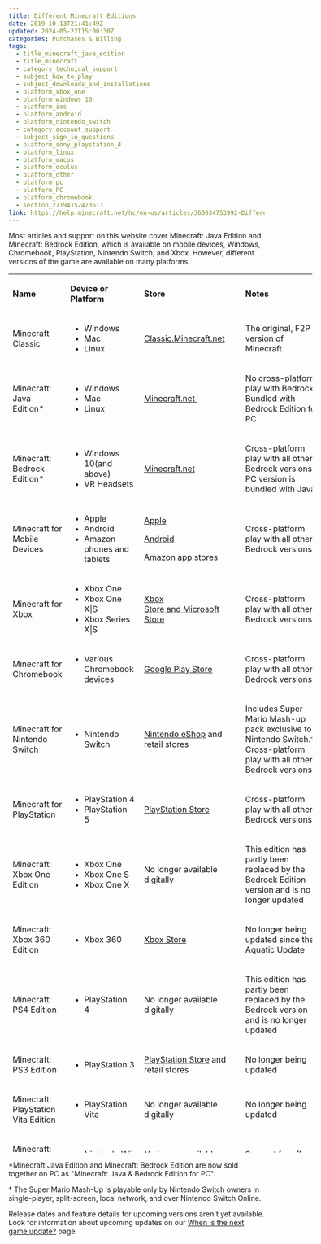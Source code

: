 ```yaml
---
title: Different Minecraft Editions
date: 2019-10-13T21:41:49Z
updated: 2024-05-22T15:00:30Z
categories: Purchases & Billing
tags:
  - title_minecraft_java_edition
  - title_minecraft
  - category_technical_support
  - subject_how_to_play
  - subject_downloads_and_installations
  - platform_xbox_one
  - platform_windows_10
  - platform_ios
  - platform_android
  - platform_nintendo_switch
  - category_account_support
  - subject_sign_in_questions
  - platform_sony_playstation_4
  - platform_linux
  - platform_macos
  - platform_oculus
  - platform_other
  - platform_pc
  - platform_PC
  - platform_chromebook
  - section_27194152473613
link: https://help.minecraft.net/hc/en-us/articles/360034753992-Different-Minecraft-Editions
---
```


Most articles and support on this website cover Minecraft: Java Edition and Minecraft: Bedrock Edition, which is available on mobile devices, Windows, Chromebook, PlayStation, Nintendo Switch, and Xbox. However, different versions of the game are available on many platforms. 

<table style="height: 1728px; width: 598px;" data-border="1px" data-cellpadding="1px" data-tablestyle="MsoNormalTable" data-tablelook="1184" aria-rowcount="17">
<colgroup>
<col style="width: 25%" />
<col style="width: 25%" />
<col style="width: 25%" />
<col style="width: 25%" />
</colgroup>
<tbody>
<tr class="odd" aria-rowindex="1">
<td class="wysiwyg-text-align-center" style="width: 20%" data-celllook="4369"><p><strong>Name</strong> </p></td>
<td class="wysiwyg-text-align-center" style="width: 30%" data-celllook="4369"><p><strong>Device or Platform</strong> </p></td>
<td class="wysiwyg-text-align-center" style="width: 30%" data-celllook="4369"><p><strong>Store</strong> </p></td>
<td class="wysiwyg-text-align-center" style="width: 20%" data-celllook="4369"><p><strong>Notes</strong> </p></td>
</tr>
<tr class="even">
<td class="wysiwyg-text-align-center" style="width: 89.075px"><p>Minecraft Classic</p></td>
<td class="wysiwyg-text-align-left" style="width: 143.475px"><ul>
<li>Windows</li>
<li>Mac</li>
<li>Linux </li>
</ul></td>
<td class="wysiwyg-text-align-center" style="width: 173.212px"><p><a href="https://classic.minecraft.net/">Classic.Minecraft.net</a></p></td>
<td class="wysiwyg-text-align-left" style="width: 148.238px"><p>The original, F2P version of Minecraft</p></td>
</tr>
<tr class="odd" aria-rowindex="2">
<td class="wysiwyg-text-align-center" style="width: 89.075px" data-celllook="4369"><p>Minecraft: Java Edition* </p></td>
<td class="wysiwyg-text-align-left" style="width: 143.475px" data-celllook="4369"><ul>
<li>Windows</li>
<li>Mac</li>
<li>Linux </li>
</ul></td>
<td class="wysiwyg-text-align-center" style="width: 173.212px" data-celllook="4369"><p><a href="https://www.minecraft.net/en-us/store/minecraft-deluxe-collection-pc">Minecraft.net </a></p></td>
<td class="wysiwyg-text-align-left" style="width: 148.238px" data-celllook="4369"><p>No cross-platform play with Bedrock. Bundled with Bedrock Edition for PC</p></td>
</tr>
<tr class="even" aria-rowindex="3">
<td class="wysiwyg-text-align-center" style="width: 89.075px" data-celllook="4369"><p>Minecraft: Bedrock Edition*  </p></td>
<td class="wysiwyg-text-align-left" style="width: 143.475px" data-celllook="4369"><ul>
<li>Windows 10(and above) </li>
<li>VR Headsets </li>
</ul></td>
<td class="wysiwyg-text-align-center" style="width: 173.212px" data-celllook="4369"><p><a href="https://www.minecraft.net/en-us/store/minecraft-deluxe-collection-pc">Minecraft.net</a></p></td>
<td class="wysiwyg-text-align-left" style="width: 148.238px" data-celllook="4369"><p>Cross-platform play with all other Bedrock versions. PC version is bundled with Java</p></td>
</tr>
<tr class="odd" aria-rowindex="4">
<td class="wysiwyg-text-align-center" style="width: 89.075px" data-celllook="4369"><p>Minecraft for Mobile Devices  </p></td>
<td class="wysiwyg-text-align-left" style="width: 143.475px" data-celllook="4369"><ul>
<li>Apple</li>
<li>Android</li>
<li>Amazon phones and tablets </li>
</ul></td>
<td class="wysiwyg-text-align-center" style="width: 173.212px" data-celllook="4369"><p><a href="https://apps.apple.com/us/app/minecraft/id479516143">Apple</a></p>
<p><a href="https://play.google.com/store/apps/details?id=com.mojang.minecraftpe&amp;utm_source=mcnet&amp;pli=1">Android</a></p>
<p><a href="https://www.amazon.com/Mojang-Minecraft-Pocket-Edition/dp/B00992CF6W">Amazon app stores</a><a href="https://www.amazon.com/Mojang-Minecraft-Pocket-Edition/dp/B00992CF6W"> </a></p></td>
<td class="wysiwyg-text-align-left" style="width: 148.238px" data-celllook="4369"><p>Cross-platform play with all other Bedrock versions </p></td>
</tr>
<tr class="even" aria-rowindex="5">
<td class="wysiwyg-text-align-center" style="width: 89.075px" data-celllook="4369"><p>Minecraft for Xbox </p></td>
<td class="wysiwyg-text-align-left" style="width: 143.475px" data-celllook="4369"><ul>
<li>Xbox One</li>
<li>Xbox One X|S </li>
<li>Xbox Series X|S </li>
</ul></td>
<td class="wysiwyg-text-align-center" style="width: 173.212px" data-celllook="4369"><p><a href="https://www.xbox.com/en-US/games/store/minecraft/9MVXMVT8ZKWC">Xbox Store and Microsoft Store</a></p></td>
<td class="wysiwyg-text-align-left" style="width: 148.238px" data-celllook="4369"><p>Cross-platform play with all other Bedrock versions </p></td>
</tr>
<tr class="odd">
<td style="width: 89.075px"><p>Minecraft for Chromebook</p></td>
<td class="wysiwyg-text-align-left" style="width: 143.475px"><ul>
<li>Various Chromebook devices</li>
</ul></td>
<td style="width: 173.212px"><p><a href="https://play.google.com/store/apps/details?id=com.mojang.minecraftpe">Google Play Store</a></p></td>
<td class="wysiwyg-text-align-left" style="width: 148.238px"><p>Cross-platform play with all other Bedrock versions </p></td>
</tr>
<tr class="even" aria-rowindex="6">
<td class="wysiwyg-text-align-center" style="width: 89.075px" data-celllook="4369"><p>Minecraft for Nintendo Switch  </p></td>
<td class="wysiwyg-text-align-left" style="width: 143.475px" data-celllook="4369"><ul>
<li>Nintendo Switch </li>
</ul></td>
<td class="wysiwyg-text-align-center" style="width: 173.212px" data-celllook="4369"><p><a href="https://www.nintendo.com/us/store/products/minecraft-106679/">Nintendo eShop</a> and retail stores </p></td>
<td class="wysiwyg-text-align-left" style="width: 148.238px" data-celllook="4369"><p>Includes Super Mario Mash-up pack exclusive to Nintendo Switch.† Cross-platform play with all other Bedrock versions </p></td>
</tr>
<tr class="odd" aria-rowindex="7">
<td class="wysiwyg-text-align-center" style="width: 89.075px" data-celllook="4369"><p>Minecraft for PlayStation </p></td>
<td class="wysiwyg-text-align-left" style="width: 143.475px" data-celllook="4369"><ul>
<li>PlayStation 4</li>
<li>PlayStation 5 </li>
</ul></td>
<td class="wysiwyg-text-align-center" style="width: 173.212px" data-celllook="4369"><p><a href="https://www.playstation.com/en-us/games/minecraft/">PlayStation Store</a></p></td>
<td class="wysiwyg-text-align-left" style="width: 148.238px" data-celllook="4369"><p>Cross-platform play with all other Bedrock versions </p></td>
</tr>
<tr class="even" aria-rowindex="8">
<td class="wysiwyg-text-align-center" style="width: 89.075px" data-celllook="4369"><p>Minecraft: Xbox One Edition </p></td>
<td class="wysiwyg-text-align-left" style="width: 143.475px" data-celllook="4369"><ul>
<li>Xbox One</li>
<li>Xbox One S</li>
<li> Xbox One X </li>
</ul></td>
<td class="wysiwyg-text-align-center" style="width: 173.212px" data-celllook="4369"><p>No longer available digitally</p></td>
<td class="wysiwyg-text-align-left" style="width: 148.238px" data-celllook="4369"><p>This edition has partly been replaced by the Bedrock Edition version and is no longer updated </p></td>
</tr>
<tr class="odd" aria-rowindex="9">
<td class="wysiwyg-text-align-center" style="width: 89.075px" data-celllook="4369"><p>Minecraft: Xbox 360 Edition </p></td>
<td class="wysiwyg-text-align-left" style="width: 143.475px" data-celllook="4369"><ul>
<li>Xbox 360 </li>
</ul></td>
<td class="wysiwyg-text-align-center" style="width: 173.212px" data-celllook="4369"><p><a href="https://www.minecraft.net/en-us/store/minecraft-xbox-360">Xbox Store</a> </p></td>
<td class="wysiwyg-text-align-left" style="width: 148.238px" data-celllook="4369"><p>No longer being updated since the Aquatic Update </p></td>
</tr>
<tr class="even" aria-rowindex="10">
<td class="wysiwyg-text-align-center" style="width: 89.075px" data-celllook="4369"><p>Minecraft: PS4 Edition </p></td>
<td class="wysiwyg-text-align-left" style="width: 143.475px" data-celllook="4369"><ul>
<li>PlayStation 4 </li>
</ul></td>
<td class="wysiwyg-text-align-center" style="width: 173.212px" data-celllook="4369"><p>No longer available digitally</p></td>
<td class="wysiwyg-text-align-left" style="width: 148.238px" data-celllook="4369"><p>This edition has partly been replaced by the Bedrock version and is no longer updated </p></td>
</tr>
<tr class="odd" aria-rowindex="11">
<td class="wysiwyg-text-align-center" style="width: 89.075px" data-celllook="4369"><p>Minecraft: PS3 Edition </p></td>
<td class="wysiwyg-text-align-left" style="width: 143.475px" data-celllook="4369"><ul>
<li>PlayStation 3</li>
</ul></td>
<td class="wysiwyg-text-align-center" style="width: 173.212px" data-celllook="4369"><p><a href="https://www.minecraft.net/en-us/store/minecraft-ps3">PlayStation Store</a> and retail stores </p></td>
<td class="wysiwyg-text-align-left" style="width: 148.238px" data-celllook="4369"><p>No longer being updated </p></td>
</tr>
<tr class="even" aria-rowindex="12">
<td class="wysiwyg-text-align-center" style="width: 89.075px" data-celllook="4369"><p>Minecraft: PlayStation Vita Edition </p></td>
<td class="wysiwyg-text-align-left" style="width: 143.475px" data-celllook="4369"><ul>
<li>PlayStation Vita </li>
</ul></td>
<td class="wysiwyg-text-align-center" style="width: 173.212px" data-celllook="4369"><p>No longer available digitally</p></td>
<td class="wysiwyg-text-align-left" style="width: 148.238px" data-celllook="4369"><p>No longer being updated </p></td>
</tr>
<tr class="odd" aria-rowindex="13">
<td class="wysiwyg-text-align-center" style="width: 89.075px" data-celllook="4369"><p>Minecraft: Wii U Edition </p></td>
<td class="wysiwyg-text-align-left" style="width: 143.475px" data-celllook="4369"><ul>
<li>Nintendo Wii U </li>
</ul></td>
<td class="wysiwyg-text-align-center" style="width: 173.212px" data-celllook="4369"><p>No longer available digitally </p></td>
<td class="wysiwyg-text-align-left" style="width: 148.238px" data-celllook="4369"><p>Support for off-screen play </p></td>
</tr>
<tr class="even" aria-rowindex="14">
<td class="wysiwyg-text-align-center" style="width: 89.075px" data-celllook="4369"><p>Minecraft: New Nintendo 3DS Edition </p></td>
<td class="wysiwyg-text-align-left" style="width: 143.475px" data-celllook="4369"><ul>
<li>New Nintendo 3DS </li>
</ul></td>
<td class="wysiwyg-text-align-center" style="width: 173.212px" data-celllook="4369"><p>No longer available digitally</p></td>
<td class="wysiwyg-text-align-left" style="width: 148.238px" data-celllook="4369"><p> </p></td>
</tr>
<tr class="odd" aria-rowindex="15">
<td class="wysiwyg-text-align-center" style="width: 89.075px" data-celllook="4369"><p>Minecraft: China Version </p></td>
<td class="wysiwyg-text-align-left" style="width: 143.475px" data-celllook="4369"><ul>
<li>Windows</li>
<li> Android devices</li>
<li> Apple devices </li>
</ul></td>
<td class="wysiwyg-text-align-center" style="width: 173.212px" data-celllook="4369"><p><a href="https://mc.163.com/">mc.163.com</a></p></td>
<td class="wysiwyg-text-align-left" style="width: 148.238px" data-celllook="4369"><p>Available only in China </p></td>
</tr>
<tr class="even" aria-rowindex="16">
<td class="wysiwyg-text-align-center" style="width: 89.075px" data-celllook="4369"><p>Minecraft Education </p></td>
<td class="wysiwyg-text-align-left" style="width: 143.475px" data-celllook="4369"><ul>
<li>Windows</li>
<li>iPad</li>
<li>Mac</li>
<li> Chromebook </li>
</ul></td>
<td class="wysiwyg-text-align-center" style="width: 173.212px" data-celllook="4369"><p><a href="https://education.minecraft.net/en-us/get-started/download">Education.minecraft.net</a> </p></td>
<td class="wysiwyg-text-align-left" style="width: 148.238px" data-celllook="4369"><p>Developed for schools, camps and clubs, with features to create and deliver lessons for all subjects </p></td>
</tr>
<tr class="odd" aria-rowindex="17">
<td class="wysiwyg-text-align-center" style="width: 89.075px" data-celllook="4369"><p>Minecraft: PI Edition </p></td>
<td class="wysiwyg-text-align-left" style="width: 143.475px" data-celllook="4369"><ul>
<li>Raspberry PI </li>
</ul></td>
<td class="wysiwyg-text-align-center" style="width: 173.212px" data-celllook="4369"><p><a href="https://www.minecraft.net/en-us/edition/pi">Pi.minecraft.net</a> </p></td>
<td class="wysiwyg-text-align-left" style="width: 148.238px" data-celllook="4369"><p>Designed for teaching and tinkering </p></td>
</tr>
</tbody>
</table>

\*Minecraft Java Edition and Minecraft: Bedrock Edition are now sold together on PC as "Minecraft: Java & Bedrock Edition for PC".

† The Super Mario Mash-Up is playable only by Nintendo Switch owners in single-player, split-screen, local network, and over Nintendo Switch Online.

Release dates and feature details for upcoming versions aren't yet available. Look for information about upcoming updates on our [When is the next game update?](https://help.minecraft.net/hc/en-us/articles/360029728812-When-is-the-next-game-update-) page.
